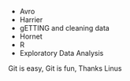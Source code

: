 * Avro
* Harrier
* gETTING and cleaning data
* Hornet
* R
* Exploratory Data Analysis

Git is easy, Git is fun, Thanks Linus
